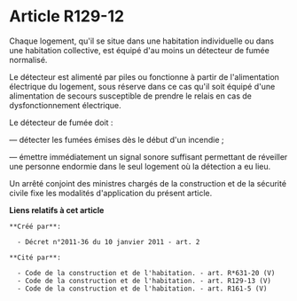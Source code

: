 # Article R129-12

Chaque logement, qu'il se situe dans une habitation individuelle ou dans une habitation collective, est équipé d'au moins un
détecteur de fumée normalisé. 

Le détecteur est alimenté par piles ou fonctionne à partir de l'alimentation électrique du logement, sous réserve dans ce cas
qu'il soit équipé d'une alimentation de secours susceptible de prendre le relais en cas de dysfonctionnement électrique. 

Le détecteur de fumée doit : 

― détecter les fumées émises dès le début d'un incendie ; 

― émettre immédiatement un signal sonore suffisant permettant de réveiller une personne endormie dans le seul logement où la
détection a eu lieu. 

Un arrêté conjoint des ministres chargés de la construction et de la sécurité civile fixe les modalités d'application du
présent article.

**Liens relatifs à cet article**

	**Créé par**:

	  - Décret n°2011-36 du 10 janvier 2011 - art. 2

	**Cité par**:

	  - Code de la construction et de l'habitation. - art. R*631-20 (V)
	  - Code de la construction et de l'habitation. - art. R129-13 (V)
	  - Code de la construction et de l'habitation. - art. R161-5 (V)
